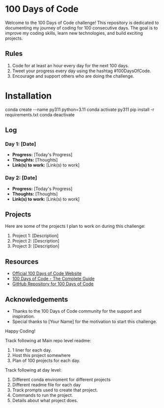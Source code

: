 # 100 Days of Code

Welcome to the 100 Days of Code challenge! This repository is dedicated to documenting my journey of coding for 100 consecutive days. The goal is to improve my coding skills, learn new technologies, and build exciting projects.

## Rules

1. Code for at least an hour every day for the next 100 days.
2. Tweet your progress every day using the hashtag #100DaysOfCode.
3. Encourage and support others who are doing the challenge.


# Installation
conda create --name py311 python=3.11
conda activate py311
pip install -r requirements.txt 
conda deactivate


## Log

### Day 1: [Date]
- **Progress:** [Today's Progress]
- **Thoughts:** [Thoughts]
- **Link(s) to work:** [Link(s) to work]

### Day 2: [Date]
- **Progress:** [Today's Progress]
- **Thoughts:** [Thoughts]
- **Link(s) to work:** [Link(s) to work]

<!-- Repeat the above template for each day -->

## Projects

Here are some of the projects I plan to work on during this challenge:

1. Project 1: [Description]
2. Project 2: [Description]
3. Project 3: [Description]

## Resources

- [Official 100 Days of Code Website](https://www.100daysofcode.com/)
- [100 Days of Code - The Complete Guide](https://www.freecodecamp.org/news/100-days-of-code-log/)
- [GitHub Repository for 100 Days of Code](https://github.com/Kallaway/100-days-of-code)

## Acknowledgements

- Thanks to the 100 Days of Code community for the support and inspiration.
- Special thanks to [Your Name] for the motivation to start this challenge.

Happy Coding!

Track following at Main repo level readme:
1. 1 liner for each day.
2. Host this project somewhere
3. Plan of 100 projects for each day.

Track following at day level:
1. Different conda enviroment for different projects
2. Different readme file for each day
3. Track prompts used to create that project.
4. Commands to run the project.
5. Details about what project does.
